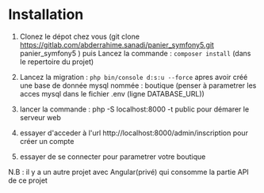 # Installation
1. Clonez le dépot chez vous (git clone https://gitlab.com/abderrahime.sanadi/panier_symfony5.git panier_symfony5
) puis Lancez la commande : `composer install` (dans le repertoire du projet)
2. Lancez la migration : `php bin/console d:s:u --force` apres avoir créé une base de donnée mysql nommée : boutique (penser à parametrer les acces mysql dans le fichier .env (ligne DATABASE_URL))
3. lancer la commande : php -S localhost:8000 -t public pour démarer le serveur web

4. essayer d'acceder à l'url http://localhost:8000/admin/inscription pour créer un compte
5. essayer de se connecter pour parametrer votre boutique

N.B : il y a un autre projet avec Angular(privé) qui consomme la partie API de ce projet 

